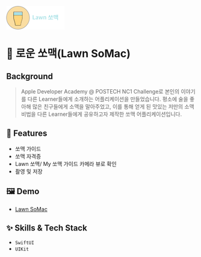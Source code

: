 ![Logo](./assets/LawnSoMac.png)


# 🍻 로운 쏘맥(Lawn SoMac)

## Background
> Apple Developer Academy @ POSTECH NC1 Challenge로 본인의 이야기를 다른 Learner들에게 소개하는 어플리케이션을 만들었습니다.
> 평소에 술을 좋아해 많은 친구들에게 소맥을 말아주었고, 이를 통해 얻게 된 맛있는 저만의 소맥 비법을 다른 Learner들에게 공유하고자 제작한 쏘맥 어플리케이션입니다.


## :pushpin: Features

- 쏘맥 가이드
- 쏘맥 자격증
- Lawn 쏘맥/ My 쏘맥 가이드 카메라 뷰로 확인
- 촬영 및 저장


## :framed_picture: Demo

- [Lawn SoMac](./Presentation/LawnSoMac.MP4)



## :sparkles: Skills & Tech Stack

- `SwiftUI`
- `UIKit`
